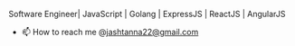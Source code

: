 Software Engineer| JavaScript | Golang | ExpressJS | ReactJS | AngularJS
- 📫 How to reach me @jashtanna22@gmail.com
<!---
jashtanna/jashtanna is a ✨ special ✨ repository because its `README.md` (this file) appears on your GitHub profile.
You can click the Preview link to take a look at your changes.
--->
